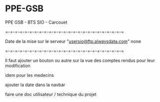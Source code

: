 PPE-GSB
=======

PPE GSB -  BTS SIO - Carcouet

=-=-=-=-=-=-=-=-=-=-=-=-=-=-=-=-=-=-=-=-=-=-=-=-=

Date de la mise sur le serveur "usersio@ftp.alwaysdata.com"
none


=-=-=-=-=-=-=-=-=-=-=-=-=-=-=-=-=-=-=-=-=-=-=-=-=

Il faut ajouter un bouton ou autre sur la vue des comptes rendus pour leur modification

idem pour les medecins


ajouter la date dans la navbar

faire une doc utilisateur / technique du projet
